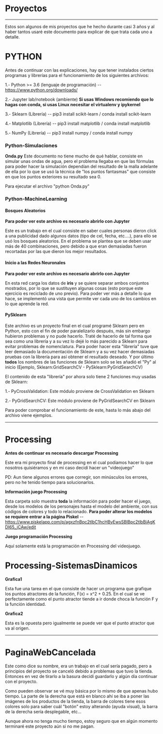 # Proyectos
---

Estos son algunos de mis proyectos que he hecho durante casi 3 años y al haber tantos usaré este documento para explicar de que trata cada uno a detalle. 

# PYTHON

Antes de continuar con las explicaciones, hay que tener instalados ciertos programas y librerías para el funcionamiento de los siguientes archivos:

1.- Python >= 3.6 (lenguaje de programación) -- https://www.python.org/downloads/

2.- Jupyter lab/notebook (ambiente) **Si usas Windows recomiendo que lo hagas con conda, si usas Linux necesitar el virtualenv y ipykernel**

3.- Sklearn (Librería) -- pip3 install scikit-learn / conda install scikit-learn

4.- Matplotlib (Librería) -- pip3 install matplotlib / conda install matplotlib

5.- NumPy (Librería) -- pip3 install numpy / conda install numpy

### Python-Simulaciones

**Onda.py** Este documento no tiene mucho de qué hablar, consiste en simular unas ondas de agua, pero el problema llegaba en que las fórmulas para poder hacer la simulación dependían del resultado de la malla adelante de ella por lo que se usó la técnica de "los puntos fantasmas" que consiste en que los puntos exteriores su resultado sea 0.

Para ejecutar el archivo "python Onda.py"

### Python-MachineLearning

#### Bosques Aleatorios

**Para poder ver este archivo es necesario abrirlo con Jupyter**

Este es un trabajo en el cual consiste en saber cuales personas dieron click a una publicidad dado algunos datos (tipo de cel, fecha, etc.…), para ello se usó los bosques aleatorios. En el problema se plantea que se deben usar más de 40 combinaciones, pero debido a que eran demasiadas fueron recortadas por las que dieron los mejor resultados.

#### Inicio a las Redes Neuronales

**Para poder ver este archivo es necesario abrirlo con Jupyter**

En esta red carga los datos de **iris** y se quiere separar ambos conjuntos mostrados, por lo que se sustituyen algunas cosas (esto porque este ejercicio es reciclado de uno previo). Para poder ver más a detalle lo que hace, se implementó una vista que permite ver cada uno de los cambios en lo que aprende la red.

#### PySklearn

Este archivo es un proyecto final en el cual programé Sklearn pero en Python, esto con el fin de poder paralelizarlo después, más sin embargo hubieron problemas y no pude hacerlo. Traté de hacerlo de tal forma que sea como una librería y a su vez lo dejé lo más parecido a Sklearn para evitar problemas de nomenclatura. Para poder hacer esta "librería" tuve que leer demasiado la documentación de Sklearn y a su vez hacer demasiadas pruebas con la librería para así obtener el resultado deseado. Y por último **todos** los nombres de las funciones de Sklearn solo se les añadió el "Py" al inicio (Ejemplo, Sklearn:GridSearchCV - PySklearn:PyGridSearchCV) 

El contenido de esta "librería" por ahora solo tiene 2 funciones muy usadas de Sklearn:

1.- PyCrossValidation: Este módulo proviene de CrossValidation en Sklearn

2.- PyGridSearchCV: Este módulo proviene de PyGridSearchCV en Sklearn

Para poder comprobar el funcionamiento de este, hasta lo más abajo del archivo viene ejemplos.

---

# Processing 

**Antes de continuar es necesario descargar Processing**

Este era mi proyecto final de processing en el cual podíamos hacer lo que nosotros quisiéramos y en mi caso decidí hacer un "videojuego"

PD: Aun tiene algunos errores que corregir, son minúsculos los errores, pero no he tenido tiempo para solucionarlos.

**Información juego Processing**

Esta carpeta solo muestra **toda** la información para poder hacer el juego, desde los modelos de los personajes hasta el modelo del ambiente, con sus códigos de colores y todo lo relacionado. **Para poder alterar los modelos se requiere entrar a la página Piskel** -- https://www.piskelapp.com/p/agxzfnBpc2tlbC1hcHByEwsSBlBpc2tlbBiAgKDI65_jCAw/edit

**Juego programación Processing**

Aquí solamente está la programación en Processing del videojuego. 


# Processing-SistemasDinamicos

**Grafica1**

Esta fue una tarea en el que consiste de hacer un programa que grafique los puntos atractores de la función, F(x) = x^2 + 0.25. En el cual se ve perfectamente como el punto atractor tiende a ir donde choca la función F y la función identidad.

**Grafica2**

Esta es la opuesta pero igualmente se puede ver que el punto atractor que va al origen.

---

# PaginaWebCancelada

Este como dice su nombre, era un trabajo en el cual sería pagado, pero a principios del proyecto se canceló debido a problemas que tuvo la tienda. Entonces en vez de tirarlo a la basura decidí guardarlo y algún día continuar con el proyecto.

Como pueden observar se vé muy básica por lo mismo de que apenas hubo tiempo. La parte de la derecha que está en blanco ahí se iba a poner las imágenes de los productos de la tienda, la barra de colores tiene esos colores solo para saber cuál "botón" estoy alterando (ayuda visual), la barra de la derecha sería desplegable, etc... 

Aunque ahora no tenga mucho tiempo, estoy seguro que en algún momento terminaré este proyecto aún si no me pagan.
